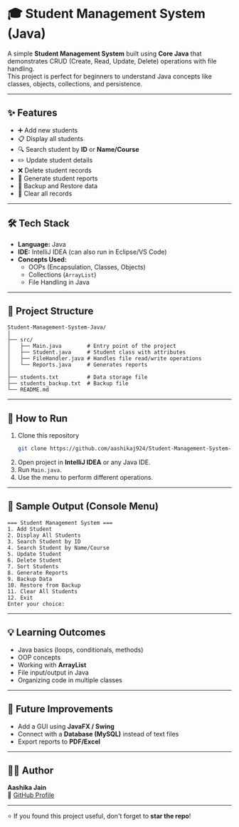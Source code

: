 # 🎓 Student Management System (Java)

A simple **Student Management System** built using **Core Java** that demonstrates CRUD (Create, Read, Update, Delete) operations with file handling.  
This project is perfect for beginners to understand Java concepts like classes, objects, collections, and persistence.

---

## ✨ Features
- ➕ Add new students  
- 📋 Display all students  
- 🔍 Search student by **ID** or **Name/Course**  
- ✏️ Update student details  
- ❌ Delete student records  
- 📑 Generate student reports  
- 💾 Backup and Restore data  
- 🧹 Clear all records  

---

## 🛠️ Tech Stack
- **Language:** Java  
- **IDE:** IntelliJ IDEA (can also run in Eclipse/VS Code)  
- **Concepts Used:**  
  - OOPs (Encapsulation, Classes, Objects)  
  - Collections (`ArrayList`)  
  - File Handling in Java  

---

## 📂 Project Structure
```
Student-Management-System-Java/
│
├── src/
│   ├── Main.java        # Entry point of the project
│   ├── Student.java     # Student class with attributes
│   ├── FileHandler.java # Handles file read/write operations
│   └── Reports.java     # Generates reports
│
├── students.txt         # Data storage file
├── students_backup.txt  # Backup file
└── README.md
```

---

## 🚀 How to Run
1. Clone this repository  
   ```bash
   git clone https://github.com/aashikaj924/Student-Management-System-Java.git
   ```
2. Open project in **IntelliJ IDEA** or any Java IDE.  
3. Run `Main.java`.  
4. Use the menu to perform different operations.  

---

## 📸 Sample Output (Console Menu)
```
=== Student Management System ===
1. Add Student
2. Display All Students
3. Search Student by ID
4. Search Student by Name/Course
5. Update Student
6. Delete Student
7. Sort Students
8. Generate Reports
9. Backup Data
10. Restore from Backup
11. Clear All Students
12. Exit
Enter your choice:
```

---

## 💡 Learning Outcomes
- Java basics (loops, conditionals, methods)  
- OOP concepts  
- Working with **ArrayList**  
- File input/output in Java  
- Organizing code in multiple classes  

---

## 📌 Future Improvements
- Add a GUI using **JavaFX / Swing**  
- Connect with a **Database (MySQL)** instead of text files  
- Export reports to **PDF/Excel**  

---

## 👩‍💻 Author
**Aashika Jain**  
📎 [GitHub Profile](https://github.com/aashikaj924)   

---
⭐ If you found this project useful, don't forget to **star the repo**!
